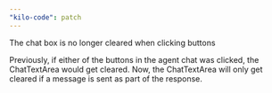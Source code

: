 ```yaml
---
"kilo-code": patch
---
```


The chat box is no longer cleared when clicking buttons

Previously, if either of the buttons in the agent chat was clicked, the ChatTextArea would get cleared. Now, the ChatTextArea will only get cleared if a message is sent as part of the response.

